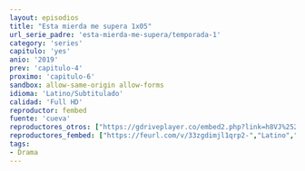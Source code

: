 ```yaml
---
layout: episodios
title: "Esta mierda me supera 1x05"
url_serie_padre: 'esta-mierda-me-supera/temporada-1'
category: 'series'
capitulo: 'yes'
anio: '2019'
prev: 'capitulo-4'
proximo: 'capitulo-6'
sandbox: allow-same-origin allow-forms
idioma: 'Latino/Subtitulado'
calidad: 'Full HD'
reproductor: fembed
fuente: 'cueva'
reproductores_otros: ["https://gdriveplayer.co/embed2.php?link=h8VJ%252B002i94706NUOmrdTw8P24r3ac%252FffE4a8i0oRYfl%252Fe9OXN%252FL%252FqxuVzmVNlNrGNvDnczHh1%252FSqH096ryACP6EiVolp3Fk2eQhK2yRSd65ubqGkaBaHn8XNUcq%252BhGSG9V2Ij8OC44C8oSzryDc%252BQSs6icZsWC4zG46kzz1Hin32r32mFBn2ghXqe9cjvPt7NBHYbqqyHabf%252Byk2KlKyX","Latino","https://gdriveplayer.co/embed2.php?link=qls%252FE6MFe%252BAehNKKuG5vFgy0Kj67AurYAlqPrkGkSyk53%252B2tOlulIn%252BtT1zT7V8NwfjUvVHpfIg4PPd80rKFHZjGOA7TnweoKYZtXcOb1VfmFQoYlt6IKlsS%252BI36tf7OekJa9itS2ujiWj%252FFTmzXlzxiq8cQpzCaCsfeDPpxqz3CPl%252BPKtW699n192iDOjvoWe3DhV1tpr60ke37S6Dks1","Subtitulado"]
reproductores_fembed: ["https://feurl.com/v/33zgdimjl1qrp2-","Latino","https://feurl.com/v/2xk87i2pymw1ez2","Subtitulado"]
tags:
- Drama
---
```












